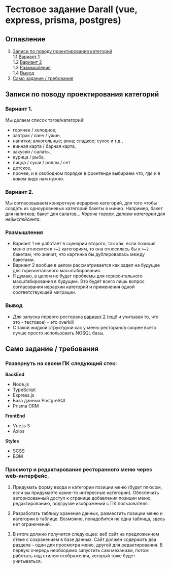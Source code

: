 # Тестовое задание Darall (vue, express, prisma, postgres)

## Оглавление

1. [Записи по поводу проектирования категорий](#записи-по-поводу-проектирования-категорий)  
   1.1 [Вариант 1](#вариант-1)  
   1.2 [Вариант 2](#вариант-2)  
   1.3 [Размышления](#размышления)  
   1.4 [Вывод](#вывод)
2. [Само задание / требования](#само-задание--требования)

## Записи по поводу проектирования категорий

### Вариант 1.

Мы делаем список тэгов/категорий:

-   горячее / холодное,
-   завтрак / ланч / ужин,
-   напитки; алкогольные; вина; сладкое; сухое и т.д.,
-   винная карта / барная карта,
-   закуски / салаты,
-   курица / рыба,
-   пицца / суши / роллы / сет
-   детское,
-   прочее,
    и в свободном порядке в фронтенде выбираем _что_, _где_ и _в каком виде_ нам нужно.

### Вариант 2.

Мы согласовываем конкретную иерархию категорий, для того чтобы создать из одноуровневых категорий бакеты в минио. Например, бакет для напитков; бакет для салатов...
_Короче говоря, делаем категории для неймспейсинга_.

### Размышления

-   Вариант 1 не работает в сценарии второго, так как, если позиция меню относится к `>=2` категориям, то она относилась бы к `>=2` бакетам, что значит, что картинка бы дублировалась между бакетами.
-   Вариант 2 вообще в целом рассматривается как задел на будущее для горизонтального масштабирования.
-   Я думаю, в целом не будет проблемы для горизонтального масштабирования в будущем. Это будет всего лишь вопрос согласования иерархии категорий и применения одной соответствующей миграции.

### Вывод

-   Для запуска первого ресторана [вариант 2](#вариант-2) (ещё и учитывая то, что это - тестовое) - это overkill
-   С такой жидкой структурой как у меню ресторанов скорее всего лучше просто использовать NOSQL базы.

## Само задание / требования

### Развернуть на своем ПК следующий стек:

**BackEnd**

-   Node.js
-   TypeScript
-   Express.js
-   База данных PostgreSQL
-   Prisma ORM

**FrontEnd**

-   Vue.js 3
-   Axios

**Styles**

-   SCSS
-   БЭМ

### Просмотр и редактирование ресторанного меню через web-интерфейс.

1. Придумать форму ввода и категории позиции меню (будет плюсом, если вы придумаете какие-то интересные категории). Обеспечить авторизованный доступ к странице добавления позиции меню, редактированию, подгрузке изображений с ПК пользователя.

2. Разработать таблицу хранения данных, разместить позиции меню и категории в таблице. Возможно, понадобится не одна таблица, здесь нет ограничений.
3. В итоге должно получится следующее: веб сайт на предложенном стеке с сохранением в базе данных. Сайт должен содержать два раздела - один для просмотра меню, другой для редактирования. В первую очередь необходимо запустить сам механизм, потом работать над стилем отображения, который тоже будет учитываться.
